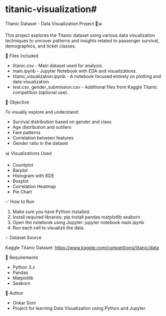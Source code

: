 # titanic-visualization# 
Titanic Dataset - Data Visualization Project 🚢📊

This project explores the Titanic dataset using various data visualization techniques to uncover patterns and insights related to passenger survival, demographics, and ticket classes.

📁 Files Included

- titanic.csv - Main dataset used for analysis.
- main.ipynb - Jupyter Notebook with EDA and visualizations.
- titanic_visualization.ipynb - A notebook focused entirely on plotting and data visualization.
- test.csv, gender_submission.csv - Additional files from Kaggle Titanic competition (optional use).

🧠 Objective

To visually explore and understand:
- Survival distribution based on gender and class
- Age distribution and outliers
- Fare patterns
- Correlation between features
- Gender ratio in the dataset

📊 Visualizations Used

- Countplot
- Barplot
- Histogram with KDE
- Boxplot
- Correlation Heatmap
- Pie Chart

✅ How to Run

1. Make sure you have Python installed.
2. Install required libraries:
   pip install pandas matplotlib seaborn
3. Open the notebook using Jupyter:
   jupyter notebook main.ipynb
4. Run each cell to visualize the data.

💡 Dataset Source

Kaggle Titanic Dataset: https://www.kaggle.com/competitions/titanic/data

🧾 Requirements

- Python 3.x
- Pandas
- Matplotlib
- Seaborn

🙌 Author

- Onkar Soni
- Project for learning Data Visualization using Python and Jupyter.

